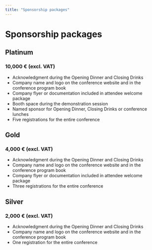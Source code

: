 ```yaml
---
title: "Sponsorship packages"
---
```


# Sponsorship packages

## <span class="sponsors platinum">Platinum</span>

### <span class="sponsors amount">10,000 € (excl. VAT)</span>

* Acknowledgment during the Opening Dinner and Closing Drinks
* Company name and logo on the conference website and in the conference program book
* Company flyer or documentation included in attendee welcome package
* Booth space during the demonstration session
* Named sponsor for Opening Dinner, Closing Drinks or conference lunches
* Five registrations for the entire conference

## <span class="sponsors gold">Gold</span>

### <span class="sponsors amount">4,000 € (excl. VAT)</span>

* Acknowledgment during the Opening Dinner and Closing Drinks
* Company name and logo on the conference website and in the conference program book
* Company flyer or documentation included in attendee welcome package
* Three registrations for the entire conference

## <span class="sponsors silver">Silver</span>

### <span class="sponsors amount">2,000 € (excl. VAT)</span>

* Acknowledgment during the Opening Dinner and Closing Drinks
* Company name and logo on the conference website and in the conference program book
* One registration for the entire conference

